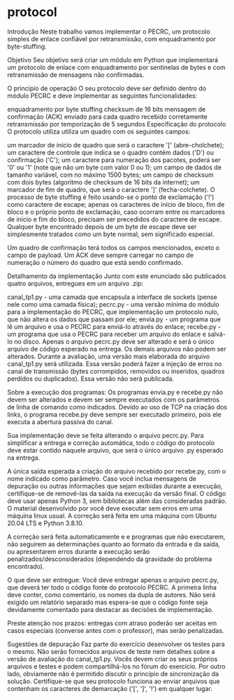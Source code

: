 # protocol
Introdução
Neste trabalho vamos implementar o PECRC, um protocolo simples de enlace confiável por retransmissão, com enquadramento por byte-stuffing.

Objetivo
Seu objetivo será criar um módulo em Python que implementará um protocolo de enlace com enquadramento por sentinelas de bytes e com retransmissão de mensagens não confirmadas.

O princípio de operação
O seu protocolo deve ser definido dentro do módulo PECRC e deve implementar as seguintes funcionalidades:

enquadramento por byte stuffing
checksum de 16 bits
mensagem de confirmação (ACK) enviado para cada quadro recebido corretamente
retransmissão por temporização de 5 segundos
Especificação do protocolo
O protocolo utiliza utiliza um quadro com os seguintes campos:

um marcador de início de quadro que será o caractere '[' (abre-cholchete);
um caractere de controle que indica se o quadro contém dados ('D') ou confirmação ('C');
um caractere para numeração dos pacotes, poderá ser '0' ou '1' (note que não um byte com valor 0 ou 1);
um campo de dados de tamanho variável, com no máximo 1500 bytes;
um campo de checksum com dois bytes (algoritmo de checksum de 16 bits da internet);
um marcador de fim de quadro, que será o caractere ']' (fecha-colchete).
O processo de byte stuffing é feito usando-se o ponto de exclamação ('!') como caractere de escape; apenas os caracteres de início de bloco, fim de bloco e o próprio ponto de exclamação, caso ocorram entre os marcadores de início e fim do bloco, precisam ser precedidos do caractere de escape. Qualquer byte encontrado depois de um byte de escape deve ser simplesmente tratados como um byte normal, sem significado especial.

Um quadro de confirmação terá todos os campos mencionados, exceto o campo de payload. Um ACK deve sempre carregar no campo de numeração o número do quadro que está sendo confirmado.

Detalhamento da implementação
Junto com este enunciado são publicados quatro arquivos, entregues em um arquivo .zip:

canal_tp1.py - uma camada que encapsula a interface de sockets (pense nele como uma camada física);
pecrc.py - uma versão mínima do módulo para a implementação do PECRC, que implementação um protocolo nulo, que não altera os dados que passam por ele;
envia.py - um programa que lê um arquivo e usa o PECRC para enviá-lo através do enlace;
recebe.py - um programa que usa o PECRC para receber um arquivo do enlace e salvá-lo no disco.
Apenas o arquivo pecrc.py deve ser alterado e será o único arquivo de código esperado na entrega. Os demais arquivos não podem ser alterados. Durante a avaliação, uma versão mais elaborada do arquivo canal_tp1.py será utilizada. Essa versão poderá fazer a injeção de erros no canal de transmissão (bytes corrompidos, removidos ou inseridos, quadros perdidos ou duplicados). Essa versão não será publicada.

Sobre a execução dos programas:
Os programas envia.py e recebe.py não devem ser alterados e devem ser sempre executados com os parâmetros de linha de comando como indicados. Devido ao uso de TCP na criação dos links, o programa recebe.py deve sempre ser executado primeiro, pois ele executa a abertura passiva do canal.

Sua implementação deve se feita alterando o arquivo pecrc.py. Para simplificar a entrega e correção automática, todo o código do protocolo deve estar contido naquele arquivo, que será o único arquivo .py esperado na entrega.

A única saída esperada a criação do arquivo recebido por recebe.py, com o nome indicado como parâmetro. Caso você inclua mensagens de depuração ou outras informações que sejam exibidas durante a execução, certifique-se de removê-las da saída na execução da versão final.
O código deve usar apenas Python 3, sem bibliotecas além das consideradas padrão. O material desenvolvido por você deve executar sem erros em uma máquina linux usual. A correção será feita em uma máquina com Ubuntu 20.04 LTS e Python 3.8.10. 

A correção será feita automaticamente e e programas que não executarem, não seguirem as determinações quanto ao formato da entrada e da saída, ou apresentarem erros durante a execução serão penalizados/desconsiderados (dependendo da gravidade do problema encontrado).

O que deve ser entregue:
Você deve entregar apenas o arquivo pecrc.py, que deverá ter todo o código fonte do protocolo PECRC. A primeira linha deve conter, como comentário, os nomes da dupla de autores. Não será exigido um relatório separado mas espera-se que o código fonte seja devidamente comentado para destacar as decisões de implementação.

Preste atenção nos prazos: entregas com atraso poderão ser aceitas em casos especiais (converse antes com o professor), mas serão penalizadas.

Sugestões de depuração
Faz parte do exercício desenvolver os  testes para o mesmo. Não serão fornecidos arquivos de teste nem detalhes sobre a versão de avaliação do canal_tp1.py. Vocês devem criar os seus próprios arquivos e testes e podem compartilhá-los no fórum do exercício. Por outro lado, obviamente não é permitido discutir o princípio de sincronização da solução. Certifique-se que seu protocolo funciona ao enviar arquivos que contenham os caracteres de demarcação ('[', ']', '!') em qualquer lugar.
